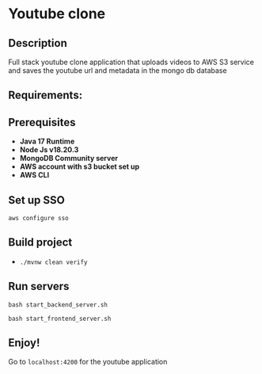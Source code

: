 # Youtube clone
## Description
Full stack youtube clone application that uploads videos to AWS S3 service and saves the youtube url and metadata in the mongo db database
## Requirements:
## Prerequisites
- **Java 17 Runtime**
- **Node Js v18.20.3**
- **MongoDB Community server**
- **AWS account with s3 bucket set up**
- **AWS CLI**

## Set up SSO
```aws configure sso```

## Build project
- ```./mvnw clean verify```

## Run servers
```bash start_backend_server.sh```

```bash start_frontend_server.sh```

## Enjoy!
Go to ```localhost:4200``` for the youtube application

